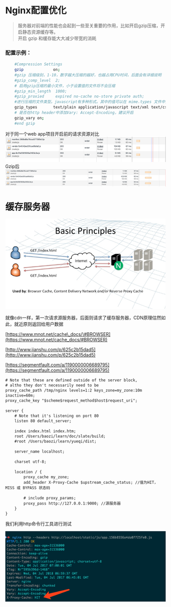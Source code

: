 # Nginx配置优化

> 服务器对前端的性能也会起到一些至关重要的作用，比如开启gzip压缩，开启静态资源缓存等。  
> 开启 gzip 和缓存能大大减少带宽的消耗

### 配置示例：

```bash
    #Compression Settings
    gzip             on;
    #gzip 压缩级别，1-10，数字越大压缩的越好，也越占用CPU时间，后面会有详细说明
    #gzip_comp_level  2;
    # 启用gzip压缩的最小文件，小于设置值的文件将不会压缩
    #gzip_min_length  1000;
    #gzip_proxied     expired no-cache no-store private auth;
    #进行压缩的文件类型。javascript有多种形式。其中的值可以在 mime.types 文件中找到
    gzip_types       text/plain application/javascript text/xml text/css application/xml;
    # 是否在http header中添加Vary: Accept-Encoding，建议开启
    gzip_vary on;
    #end gzip
```

对于同一个web app项目开启前的请求资源对比![](/assets/import.png)Gzip后![](/assets/import2.png)

# 缓存服务器

![](/assets/cache.png)

就像cdn一样，第一次请求源服务器，后面则请求了缓存服务器，CDN原理估然如此，就近原则返回给用户数据

[https://www.mnot.net/cache\_docs/\#BROWSER](https://www.mnot.net/cache_docs/#BROWSER)

[http://www.jianshu.com/p/625c2b15dad5](http://www.jianshu.com/p/625c2b15dad5)

[https://segmentfault.com/a/1190000006689795](https://segmentfault.com/a/1190000006689795)

```
# Note that these are defined outside of the server block,
# altho they don't necessarily need to be
proxy_cache_path /tmp/nginx levels=1:2 keys_zone=my_zone:10m inactive=60m;
proxy_cache_key "$scheme$request_method$host$request_uri";

server {
    # Note that it's listening on port 80
    listen 80 default_server;

    index index.html index.htm;
    root /Users/baozi/learn/doc/slate/build;
    #root /Users/baozi/learn/yueqi/dist;

    server_name localhost;

    charset utf-8;

    location / {
        proxy_cache my_zone;
        add_header X-Proxy-Cache $upstream_cache_status; //值为HIT，MISS 或 BYPASS 状态码

        # include proxy_params;
        proxy_pass http://127.0.0.1:9000; //源服务器
    }
}
```

我们利用http命令行工具进行测试

![](/assets/http-test-cache.png)

